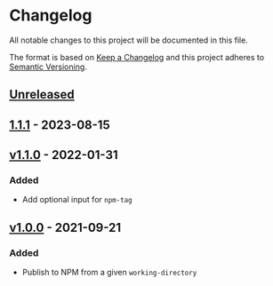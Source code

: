 # Changelog

All notable changes to this project will be documented in this file.

The format is based on [Keep a Changelog](https://keepachangelog.com/en/1.0.0/)
and this project adheres to [Semantic Versioning](https://semver.org/spec/v2.0.0.html).

## [Unreleased]

## [1.1.1] - 2023-08-15

## [v1.1.0] - 2022-01-31
### Added
- Add optional input for `npm-tag`

## [v1.0.0] - 2021-09-21
### Added
- Publish to NPM from a given `working-directory`

[Unreleased]: https://github.com/cucumber/action-publish-npm/compare/v1.1.0...HEAD
[1.1.1]: https://github.com/cucumber/action-publish-npm/compare/v1.1.0...v1.1.1
[v1.1.0]: https://github.com/cucumber/action-publish-npm/compare/v1.0.0...v1.1.0
[v1.0.0]: https://github.com/cucumber/action-publish-npm/compare/v0.0.0...v1.0.0
